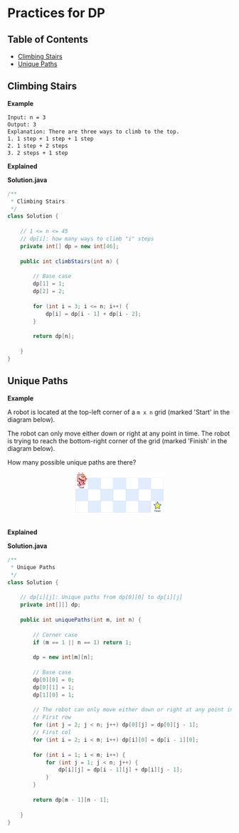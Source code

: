 # Practices for DP

Table of Contents
-----------------

* [Climbing Stairs](#climbing-stairs)
* [Unique Paths](#unique-paths)



## Climbing Stairs

**Example**

```
Input: n = 3
Output: 3
Explanation: There are three ways to climb to the top.
1. 1 step + 1 step + 1 step
2. 1 step + 2 steps
3. 2 steps + 1 step
```



**Explained**



**Solution.java**

```java
/**
 * Climbing Stairs
 */
class Solution {

    // 1 <= n <= 45
    // dp[i]: how many ways to climb "i" steps
    private int[] dp = new int[46];

    public int climbStairs(int n) {

        // Base case
        dp[1] = 1;
        dp[2] = 2;

        for (int i = 3; i <= n; i++) {
            dp[i] = dp[i - 1] + dp[i - 2];
        }

        return dp[n];

    }
}
```

## Unique Paths

**Example**

A robot is located at the top-left corner of a `m x n` grid (marked 'Start' in the diagram below).

The robot can only move either down or right at any point in time. The robot is trying to reach the bottom-right corner of the grid (marked 'Finish' in the diagram below).

How many possible unique paths are there?

<div align="center"> <img src="robot_maze.png" width="40%"/> </div><br>

**Explained**



**Solution.java**

```java
/**
 * Unique Paths
 */
class Solution {

    // dp[i][j]: Unique paths from dp[0][0] to dp[i][j] 
    private int[][] dp;

    public int uniquePaths(int m, int n) {

        // Corner case
        if (m == 1 || n == 1) return 1;

        dp = new int[m][n];

        // Base case
        dp[0][0] = 0;
        dp[0][1] = 1;
        dp[1][0] = 1;

        // The robot can only move either down or right at any point in time 
        // First row
        for (int j = 2; j < n; j++) dp[0][j] = dp[0][j - 1];
        // First col
        for (int i = 2; i < m; i++) dp[i][0] = dp[i - 1][0];

        for (int i = 1; i < m; i++) {
            for (int j = 1; j < n; j++) {
                dp[i][j] = dp[i - 1][j] + dp[i][j - 1];
            }
        }

        return dp[m - 1][n - 1];

    }
}
```

